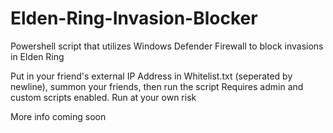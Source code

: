 # Elden-Ring-Invasion-Blocker
Powershell script that utilizes Windows Defender Firewall to block invasions in Elden Ring

Put in your friend's external IP Address in Whitelist.txt (seperated by newline), summon your friends, then run the script
Requires admin and custom scripts enabled. Run at your own risk

More info coming soon
